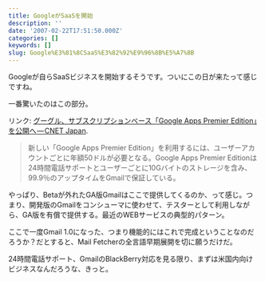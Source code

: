 ```yaml
---
title: GoogleがSaaSを開始
description: ''
date: '2007-02-22T17:51:50.000Z'
categories: []
keywords: []
slug: Google%E3%81%8CSaaS%E3%82%92%E9%96%8B%E5%A7%8B
---
```

Googleが自らSaaSビジネスを開始するそうです。ついにこの日が来たって感じですね。

一番驚いたのはこの部分。

リンク: [グーグル、サブスクリプションベース「Google Apps Premier Edition」を公開へ — CNET Japan](http://japan.cnet.com/news/media/story/0,2000056023,20343774,00.htm?ref=rss "グーグル、サブスクリプションベース「Google Apps Premier Edition」を公開へ - CNET Japan").

> 新しい「Google Apps Premier Edition」を利用するには、ユーザーアカウントごとに年額50ドルが必要となる。Google Apps Premier Editionは24時間電話サポートとユーザーごとに10Gバイトのストレージを含み、99.9％のアップタイムをGmailで保証している。

やっぱり、Betaが外れたGA版Gmailはここで提供してくるのか、って感じ。つまり、開発版のGmailをコンシューマに使わせて、テスターとして利用しながら、GA版を有償で提供する。最近のWEBサービスの典型的パターン。

ここで一度Gmail 1.0になった、つまり機能的にはこれで完成ということなのだろうか？だとすると、Mail Fetcherの全言語早期展開を切に願うだけだ。

24時間電話サポート、GmailのBlackBerry対応を見る限り、まずは米国内向けビジネスなんだろうな、きっと。